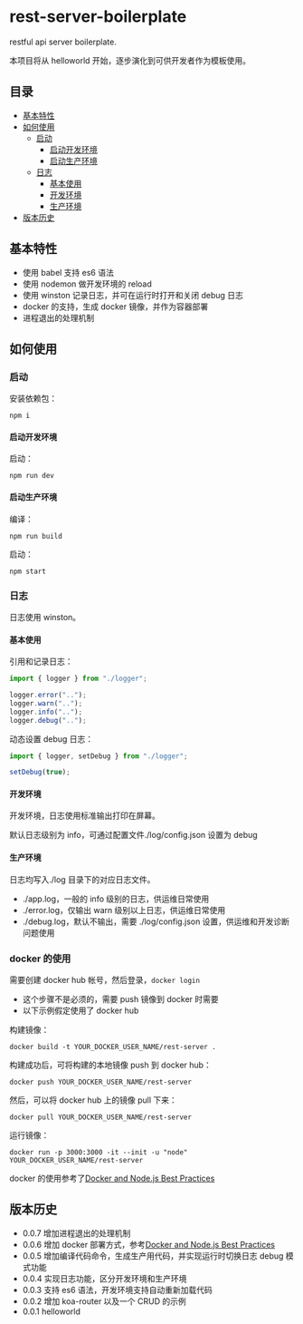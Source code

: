 # rest-server-boilerplate

restful api server boilerplate.

本项目将从 helloworld 开始，逐步演化到可供开发者作为模板使用。

## 目录

<!--ts-->

- [基本特性](#基本特性)
- [如何使用](#如何使用)
  - [启动](#启动)
    - [启动开发环境](#启动开发环境)
    - [启动生产环境](#启动生产环境)
  - [日志](#日志)
    - [基本使用](#基本使用)
    - [开发环境](#开发环境)
    - [生产环境](#生产环境)
- [版本历史](#版本历史)
  <!-- Added by: marshal, at: 2019年 9月28日 星期六 20时01分31秒 CST -->
  <!--te-->

## 基本特性

- 使用 babel 支持 es6 语法
- 使用 nodemon 做开发环境的 reload
- 使用 winston 记录日志，并可在运行时打开和关闭 debug 日志
- docker 的支持，生成 docker 镜像，并作为容器部署
- 进程退出的处理机制

## 如何使用

### 启动

安装依赖包：

```
npm i
```

#### 启动开发环境

启动：

```
npm run dev
```

#### 启动生产环境

编译：

```
npm run build
```

启动：

```
npm start
```

### 日志

日志使用 winston。

#### 基本使用

引用和记录日志：

```js
import { logger } from "./logger";

logger.error("..");
logger.warn("..");
logger.info("..");
logger.debug("..");
```

动态设置 debug 日志：

```js
import { logger, setDebug } from "./logger";

setDebug(true);
```

#### 开发环境

开发环境，日志使用标准输出打印在屏幕。

默认日志级别为 info，可通过配置文件./log/config.json 设置为 debug

#### 生产环境

日志均写入./log 目录下的对应日志文件。

- ./app.log，一般的 info 级别的日志，供运维日常使用
- ./error.log，仅输出 warn 级别以上日志，供运维日常使用
- ./debug.log，默认不输出，需要 ./log/config.json 设置，供运维和开发诊断问题使用

### docker 的使用

需要创建 docker hub 帐号，然后登录，`docker login`

- 这个步骤不是必须的，需要 push 镜像到 docker 时需要
- 以下示例假定使用了 docker hub

构建镜像：

```
docker build -t YOUR_DOCKER_USER_NAME/rest-server .
```

构建成功后，可将构建的本地镜像 push 到 docker hub：

```
docker push YOUR_DOCKER_USER_NAME/rest-server
```

然后，可以将 docker hub 上的镜像 pull 下来：

```
docker pull YOUR_DOCKER_USER_NAME/rest-server
```

运行镜像：

```
docker run -p 3000:3000 -it --init -u "node"  YOUR_DOCKER_USER_NAME/rest-server
```

docker 的使用参考了[Docker and Node.js Best Practices](https://github.com/nodejs/docker-node/blob/master/docs/BestPractices.md)

## 版本历史

- 0.0.7 增加进程退出的处理机制
- 0.0.6 增加 docker 部署方式，参考[Docker and Node.js Best Practices](https://github.com/nodejs/docker-node/blob/master/docs/BestPractices.md)
- 0.0.5 增加编译代码命令，生成生产用代码，并实现运行时切换日志 debug 模式功能
- 0.0.4 实现日志功能，区分开发环境和生产环境
- 0.0.3 支持 es6 语法，开发环境支持自动重新加载代码
- 0.0.2 增加 koa-router 以及一个 CRUD 的示例
- 0.0.1 helloworld
